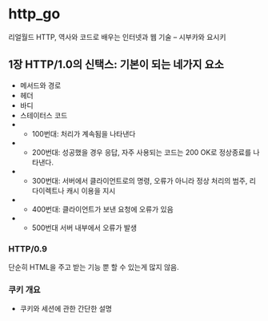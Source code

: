 # http_go
리얼월드 HTTP, 역사와 코드로 배우는 인터넷과 웹 기술 – 시부카와 요시키
## 1장 HTTP/1.0의 신택스: 기본이 되는 네가지 요소
- 메서드와 경로
- 헤더
- 바디
- 스테이터스 코드
- - 100번대: 처리가 계속됨을 나타낸다 
- - 200번대: 성공했을 경우 응답, 자주 사용되는 코드는 200 OK로 정상종료를 나타낸다.
- - 300번대: 서버에서 클라이언트로의 명령, 오류가 아니라 정상 처리의 범주, 리다이렉트나 캐시 이용을 지시
- - 400번대: 클라이언트가 보낸 요청에 오류가 있음
- - 500번대 서버 내부에서 오류가 발생

### HTTP/0.9
단순히 HTML을 주고 받는 기능 뿐 할 수 있는게 많지 않음.

### 쿠키 개요
- 쿠키와 세션에 관한 간단한 설명
